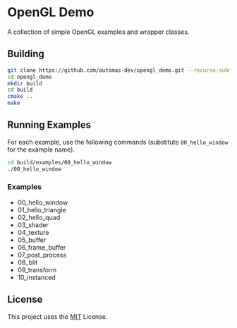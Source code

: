 # OpenGL Demo

A collection of simple OpenGL examples and wrapper classes.

## Building

```sh
git clone https://github.com/automas-dev/opengl_demo.git --recurse-submodules
cd opengl_demo
mkdir build
cd build
cmake ..
make
```

## Running Examples

For each example, use the following commands (substitute `00_hello_window` for
the example name).

```sh
cd build/examples/00_hello_window
./00_hello_window
```

### Examples

- 00_hello_window
- 01_hello_triangle
- 02_hello_quad
- 03_shader
- 04_texture
- 05_buffer
- 06_frame_buffer
- 07_post_process
- 08_blit
- 09_transform
- 10_instanced

## License

This project uses the [MIT](LICENSE) License.